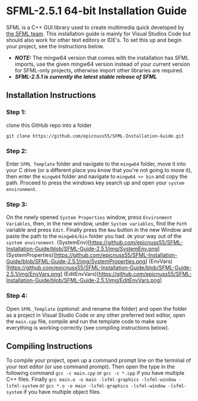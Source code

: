 # SFML-2.5.1 64-bit Installation Guide
SFML is a C++ GUI library used to create multimedia quick developed by [the SFML team](https://github.com/SFML). This installation guide is mainly for Visual Studios Code but should also work for other text editors or IDE's. To set this up and begin your project, see the instructions below.
+ ***NOTE:*** The mingw64 version that comes with the installation has SFML imports, use the given mingw64 version instead of your current version for SFML-only projects, otherwise import other libraries are required.
+ ***SFML-2.5.1 is currently the latest stable release of SFML***
## Installation Instructions
### Step 1:
clone this GitHub repo into a folder
```git
git clone https://github.com/epicnuss55/SFML-Installation-Guide.git
```
### Step 2:
Enter `SFML Template` folder and navigate to the `mingw64` folder, move it into your C drive (or a different place you know that you're not going to move it), then enter the `mingw64` folder and navigate to `mingw64 >> bin` and copy the path. Proceed to press the windows key search up and open your `system environment`.
### Step 3:
On the newly opened `System Properties` window, press `Environment Variables`, then, in the new window, under `System variables`, find the `Path` variable and press `Edit`. Finally press the `New` button in the new Window and paste the path to the `mingw64/bin` folder you had. `OK` your way out of the `system environment`.
(SystemEnv)[https://github.com/epicnuss55/SFML-Installation-Guide/blob/SFML-Guide-2.5.1/img/SystemEnv.png]
(SystemProperties)[https://github.com/epicnuss55/SFML-Installation-Guide/blob/SFML-Guide-2.5.1/img/SystemProperties.png]
(EnvVars)[https://github.com/epicnuss55/SFML-Installation-Guide/blob/SFML-Guide-2.5.1/img/EnvVars.png]
(EditEnvVars)[https://github.com/epicnuss55/SFML-Installation-Guide/blob/SFML-Guide-2.5.1/img/EditEnvVars.png]
### Step 4:
Open `SFML_Template` (*optional*: and rename the folder) and open the folder as a project in Visual Studio Code or any other preferred text editor, open the `main.cpp` file, compile and run the template code to make sure everything is working correctly (see compiling instructions below).
## Compiling Instructions
To compile your project, open up a command prompt line on the terminal of your text editor (or use command prompt). Then open the type in the following command `gcc -c main.cpp` or `gcc -c *.cpp` if you have multiple C++ files. Finally `gcc main.o -o main -lsfml-graphics -lsfml-window -lsfml-system` or `gcc *.o -o main -lsfml-graphics -lsfml-window -lsfml-system` if you have multiple object files.